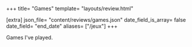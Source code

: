 +++
title= "Games"
template= "layouts/review.html"

[extra]
json_file= "content/reviews/games.json"
date_field_is_array= false
date_field= "end_date"
aliases= ["/jeux"]
+++

Games I've played.